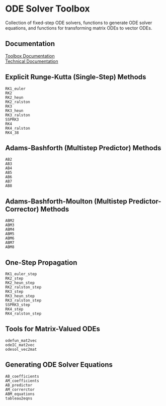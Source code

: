 # ODE Solver Toolbox

Collection of fixed-step ODE solvers, functions to generate ODE solver equations, and functions for transforming matrix ODEs to vector ODEs.


## Documentation

[Toolbox Documentation](https://tamaskis.github.io/ODE_Solver_Toolbox-MATLAB/)\
[Technical Documentation](https://tamaskis.github.io/documentation/Fixed_Step_ODE_Solvers.pdf)


## Explicit Runge-Kutta (Single-Step) Methods

`RK1_euler`\
`RK2`\
`RK2_heun`\
`RK2_ralston`\
`RK3`\
`RK3_heun`\
`RK3_ralston`\
`SSPRK3`\
`RK4`\
`RK4_ralston`\
`RK4_38`


## Adams-Bashforth (Multistep Predictor) Methods
`AB2`\
`AB3`\
`AB4`\
`AB5`\
`AB6`\
`AB7`\
`AB8`


## Adams-Bashforth-Moulton (Multistep Predictor-Corrector) Methods
`ABM2`\
`ABM3`\
`ABM4`\
`ABM5`\
`ABM6`\
`ABM7`\
`ABM8`


## One-Step Propagation

`RK1_euler_step`\
`RK2_step`\
`RK2_heun_step`\
`RK2_ralston_step`\
`RK3_step`\
`RK3_heun_step`\
`RK3_ralston_step`\
`SSPRK3_step`\
`RK4_step`\
`RK4_ralston_step`


## Tools for Matrix-Valued ODEs
`odefun_mat2vec`\
`odeIC_mat2vec`\
`odesol_vec2mat`


## Generating ODE Solver Equations
`AB_coefficients`\
`AM_coefficients`\
`AB_predictor`\
`AM_correrctor`\
`ABM_equations`\
`tableau2eqns`